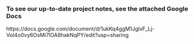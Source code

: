 ### To see our up-to-date project notes, see the attached Google Docs

<link>https://docs.google.com/document/d/1ukKq4ggM1JglxF_Lj-VoI4o0vy6OsMi7lOA8hakNqPY/edit?usp=sharing</link>

